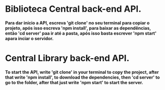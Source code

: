 # Biblioteca Central back-end API.


#### Para dar início a API, escreva 'git clone' no seu terminal para copiar o projeto, após isso escreva 'npm install', para baixar as dependências, então 'cd server' paa ir até a pasta, após isso basta escrever 'npm start' apara inciar o servidor.



# Central Library back-end API.


#### To start the API, write 'git clone' in your terminal to copy the project, after that write 'npm install', to download the dependencies, then 'cd server' to go to the folder, after that just write 'npm start' to start the server.
